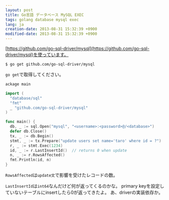 ```yaml
---
layout: post
title: Go言語 データベース MySQL EXEC
tags: golang database mysql exec
lang: ja
creation-date: 2013-08-31 15:32:39 +0900
modified-date: 2013-08-31 15:32:39 +0900
---
```

[https://github.com/go-sql-driver/mysql](https://github.com/go-sql-driver/mysql)を使っています。

    $ go get github.com/go-sql-driver/mysql

`go get`で取得してください。

```go
ackage main

import (
  "database/sql"
  "fmt"
  _ "github.com/go-sql-driver/mysql"
)

func main() {
  db, _ := sql.Open("mysql", "<username>:<password>@/<database>")
  defer db.Close()
  tx, _ := db.Begin()
  stmt, _ := tx.Prepare("update users set name='taro' where id = ?")
  r, _ := stmt.Exec(1234)
  id, _ := r.LastInsertId()  // returns 0 when update
  n, _ := r.RowsAffected()
  fmt.Println(id, n)
}
```

`RowsAffected`は`update文`で影響を受けたレコードの数。

`LastInsertId`は`int64`なんだけど何が返ってくるのかな。
primary keyを設定していないテーブルにinsertしたら0が返ってきたよ。
あ、driverの実装依存か。
